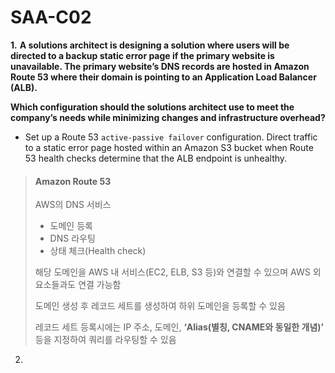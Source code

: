 # SAA-C02

**1.** **A solutions architect is designing a solution where users will be directed to a backup static error page if the primary website is unavailable. The primary website’s DNS records are hosted in Amazon Route 53 where their domain is pointing to an Application Load Balancer (ALB).**

**Which configuration should the solutions architect use to meet the company’s needs while minimizing changes and infrastructure overhead?**

* Set up a Route 53 `active-passive failover` configuration. Direct traffic to a static error page hosted within an Amazon S3 bucket when Route 53 health checks determine that the ALB endpoint is unhealthy.

> #### Amazon Route 53
>
> AWS의 DNS 서비스
>
> - 도메인 등록
> - DNS 라우팅
> - 상태 체크(Health check)
>
> 해당 도메인을 AWS 내 서비스(EC2, ELB, S3 등)와 연결할 수 있으며 AWS 외 요소들과도 연결 가능함
>
> 도메인 생성 후 레코드 세트를 생성하여 하위 도메인을 등록할 수 있음
>
> 레코드 세트 등록시에는 IP 주소, 도메인, **‘Alias(별칭, CNAME와 동일한 개념)’** 등을 지정하여 쿼리를 라우팅할 수 있음

2. 